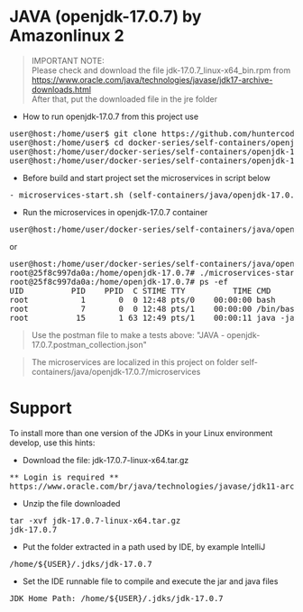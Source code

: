 # JAVA (openjdk-17.0.7) by Amazonlinux 2

> IMPORTANT NOTE:<br>
> Please check and download the file jdk-17.0.7_linux-x64_bin.rpm from
> https://www.oracle.com/java/technologies/javase/jdk17-archive-downloads.html
> <br>
> After that, put the downloaded file in the jre folder

- How to run openjdk-17.0.7 from this project use

<pre>
user@host:/home/user$ git clone https://github.com/huntercodexs/docker-series.git .
user@host:/home/user$ cd docker-series/self-containers/openjdk-17.0.7
user@host:/home/user/docker-series/self-containers/openjdk-17.0.7$ docker-compose up --build
user@host:/home/user/docker-series/self-containers/openjdk-17.0.7$ docker-compose start
</pre>

- Before build and start project set the microservices in script below

<pre>
- microservices-start.sh (self-containers/java/openjdk-17.0.7/microservices/microservices-start.sh)
</pre>

- Run the microservices in openjdk-17.0.7 container

<pre>
user@host:/home/user/docker-series/self-containers/java/openjdk-17.0.7$ docker exec -it openjdk-17.0.7 ./microservices-start.sh
</pre>

or

<pre>
user@host:/home/user/docker-series/self-containers/java/openjdk-17.0.7$ docker exec -it openjdk-17.0.7 /bin/bash
root@25f8c997da0a:/home/openjdk-17.0.7# ./microservices-start.sh
root@25f8c997da0a:/home/openjdk-17.0.7# ps -ef
UID          PID    PPID  C STIME TTY          TIME CMD
root           1       0  0 12:48 pts/0    00:00:00 bash
root           7       0  0 12:48 pts/1    00:00:00 /bin/bash
root          15       1 63 12:49 pts/1    00:00:11 java -jar SIMPLE-API-USERS-0.0.1-SNAPSHOT.jar
</pre>

> Use the postman file to make a tests above: "JAVA - openjdk-17.0.7.postman_collection.json"

> The microservices are localized in this project on folder self-containers/java/openjdk-17.0.7/microservices


# Support

To install more than one version of the JDKs in your Linux environment develop, use this hints:

- Download the file: jdk-17.0.7-linux-x64.tar.gz
<pre>
** Login is required **
https://www.oracle.com/br/java/technologies/javase/jdk11-archive-downloads.html
</pre>

- Unzip the file downloaded
<pre>
tar -xvf jdk-17.0.7-linux-x64.tar.gz
jdk-17.0.7
</pre>

- Put the folder extracted in a path used by IDE, by example IntelliJ
<pre>
/home/${USER}/.jdks/jdk-17.0.7
</pre>

- Set the IDE runnable file to compile and execute the jar and java files
<pre>
JDK Home Path: /home/${USER}/.jdks/jdk-17.0.7
</pre>

